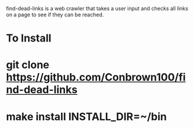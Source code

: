 find-dead-links is a web crawler that takes a user input and checks all links on a page to see if they can be reached.

# To Install

# git clone https://github.com/Conbrown100/find-dead-links

# make install INSTALL_DIR=~/bin
